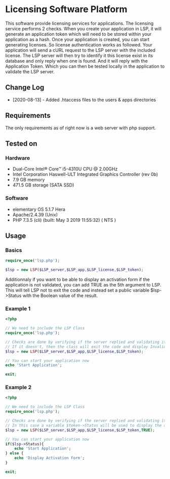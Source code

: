 # Licensing Software Platform

This software provide licensing services for applications. The licensing service performs 2 checks. When you create your application in LSP, it will generate an application token which will need to be stored within your application as a hash. Once your application is created, you can start generating licenses. So license authentication works as followed. Your application will send a cURL request to the LSP server with the included license. The LSP server will then try to identify it this license exist in its database and only reply when one is found. And it will reply with the Application Token. Which you can then be tested locally in the application to validate the LSP server.

## Change Log
 * [2020-08-13] - Added .htaccess files to the users & apps directories

## Requirements
The only requirements as of right now is a web server with php support.

## Tested on
### Hardware
 * Dual-Core Intel® Core™ i5-4310U CPU @ 2.00GHz
 * Intel Corporation Haswell-ULT Integrated Graphics Controller (rev 0b)
 * 7.9 GB memory
 * 471.5 GB storage (SATA SSD)
### Software
 * elementary OS 5.1.7 Hera
 * Apache/2.4.39 (Unix)
 * PHP 7.3.5 (cli) (built: May  3 2019 11:55:32) ( NTS )

## Usage
### Basics
```php
require_once('lsp.php');

$lsp = new LSP($LSP_server,$LSP_app,$LSP_license,$LSP_token);
```

Additionnaly if you want to be able to display an activation form if the application is not validated, you can add TRUE as the 5th argument to LSP. This will tell LSP not to exit the code and instead set a public variable $lsp->Status with the Boolean value of the result.

### Example 1
```php
<?php

// We need to include the LSP Class
require_once('lsp.php');

// Checks are done by verifying if the server replied and validating it's reply against the hash.
// If it doesn't, then the class will exit the code and display Invalid License
$lsp = new LSP($LSP_server,$LSP_app,$LSP_license,$LSP_token);

// You can start your application now
echo 'Start Application';

exit;
```

### Example 2
```php
<?php

// We need to include the LSP Class
require_once('lsp.php');

// Checks are done by verifying if the server replied and validating it's reply against the hash.
// In this case a variable $token->Status will be used to display the application or display an activation form instead.
$lsp = new LSP($LSP_server,$LSP_app,$LSP_license,$LSP_token,TRUE);

// You can start your application now
if($lsp->Status){
	echo 'Start Application';
} else {
	echo 'Display Activation Form';
}

exit;
```
